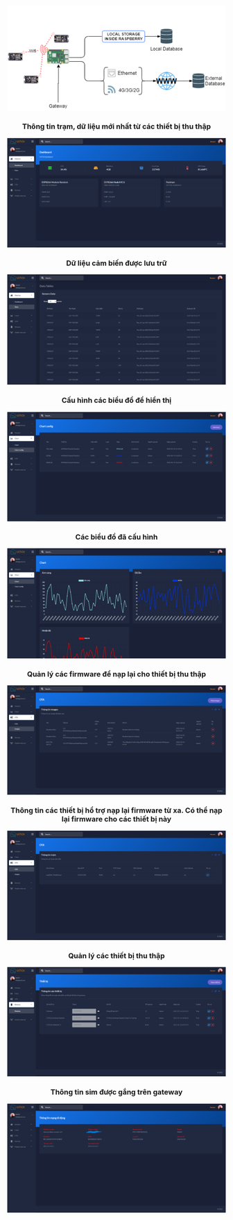 <div align="center">
    <img src="screenshots/0.png" alt="0" />
    <h3>Thông tin trạm, dữ liệu mới nhất từ các thiết bị thu thập</h3>
    <img src="screenshots/1.png" alt="1" />
    <h3>Dữ liệu cảm biến được lưu trữ</h3>
    <img src="screenshots/2.png" alt="2" />
    <h3>Cấu hình các biểu đồ để hiển thị</h3>
    <img src="screenshots/3.png" alt="3" />
    <h3>Các biểu đồ đã cấu hình</h3>
    <img src="screenshots/4.png" alt="4" />
    <h3>Quản lý các firmware để nạp lại cho thiết bị thu thập</h3>
    <img src="screenshots/5.png" alt="5" />
    <h3>Thông tin các thiết bị hổ trợ nạp lại firmware từ xa. Có thể nạp lại firmware cho các thiết bị này</h3>
    <img src="screenshots/6.png" alt="6" />
    <h3>Quản lý các thiết bị thu thập</h3>
    <img src="screenshots/7.png" alt="7" />
    <h3>Thông tin sim được gắng trên gateway</h3>
    <img src="screenshots/8.png" alt="8" />
</div>